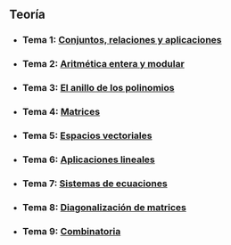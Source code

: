 ## Teoría
- ### Tema 1: [Conjuntos, relaciones y aplicaciones](Teoria/T1/README.md)
- ### Tema 2: [Aritmética entera y modular](Teoria/T2/README.md)
- ### Tema 3: [El anillo de los polinomios](Teoria/T3/README.md)
- ### Tema 4: [Matrices](Teoria/T4/README.md)
- ### Tema 5: [Espacios vectoriales](Teoria/T5/README.md)
- ### Tema 6: [Aplicaciones lineales](Teoria/T6/README.md)
- ### Tema 7: [Sistemas de ecuaciones](Teoria/T7/README.md)
- ### Tema 8: [Diagonalización de matrices](Teoria/T8/README.md)
- ### Tema 9: [Combinatoria](Teoria/T9/README.md)
